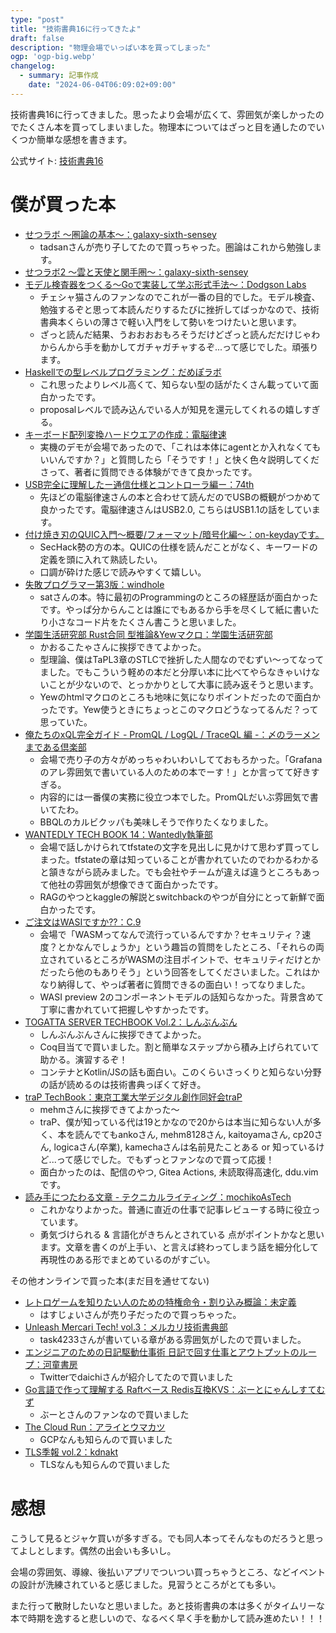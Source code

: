 ```yaml
---
type: "post"
title: "技術書典16に行ってきたよ"
draft: false
description: "物理会場でいっぱい本を買ってしまった"
ogp: 'ogp-big.webp'
changelog:
  - summary: 記事作成
    date: "2024-06-04T06:09:02+09:00"
---
```


<!-- titleは自動で入る -->
技術書典16に行ってきました。思ったより会場が広くて、雰囲気が楽しかったのでたくさん本を買ってしまいました。物理本についてはざっと目を通したのでいくつか簡単な感想を書きます。

公式サイト: [技術書典16](https://techbookfest.org/event/tbf16)

# 僕が買った本

- [せつラボ 〜圏論の基本〜：galaxy-sixth-sensey](https://techbookfest.org/product/5205222188122112?productVariantID=6323119977398272)
  - tadsanさんが売り子してたので買っちゃった。圏論はこれから勉強します。
- [せつラボ2 ～雲と天使と関手圏～：galaxy-sixth-sensey](https://techbookfest.org/product/eFXRhWM9nGK9C7aEfU98vP?productVariantID=nLyxBathb8gUszLppUFLu)
- [モデル検査器をつくる〜Goで実装して学ぶ形式手法〜：Dodgson Labs](https://techbookfest.org/product/vLtu848y3heQbXMEzmkFfy?productVariantID=gC6ewRYvH43NCdbFdEqW6D)
  - チェシャ猫さんのファンなのでこれが一番の目的でした。モデル検査、勉強するぞと思って本読んだりするたびに挫折してばっかなので、技術書典本くらいの薄さで軽い入門をして勢いをつけたいと思います。
  - ざっと読んだ結果、うおおおおもろそうだけどざっと読んだだけじゃわからんから手を動かしてガチャガチャするぞ...って感じでした。頑張ります。
- [Haskellでの型レベルプログラミング：だめぽラボ](https://techbookfest.org/product/pSkKL5JZYBeUXZDQ3Y0f4M?productVariantID=hTDDFsnU92DjiQ71tp5q03)
  - これ思ったよりレベル高くて、知らない型の話がたくさん載っていて面白かったです。
  - proposalレベルで読み込んでいる人が知見を還元してくれるの嬉しすぎる。
- [キーボード配列変換ハードウエアの作成：電脳律速](https://techbookfest.org/product/gU35fVzeBgVe7x7rqXSVYe?productVariantID=9NhA4HmbdtbyEwfgH9MTij)
  - 実機のデモが会場であったので、「これは本体にagentとか入れなくてもいいんですか？」と質問したら「そうです！」と快く色々説明してくださって、著者に質問できる体験ができて良かったです。
- [USB完全に理解したー通信仕様とコントローラ編ー：74th](https://techbookfest.org/product/a7t1dvVzVrP0SDp5fF4ycN?productVariantID=9YQ6tisfsXDdE2A19j4e9m)
  - 先ほどの電脳律速さんの本と合わせて読んだのでUSBの概観がつかめて良かったです。電脳律速さんはUSB2.0, こちらはUSB1.1の話をしています。
- [付け焼き刃のQUIC入門～概要/フォーマット/暗号化編～：on-keydayです。](https://techbookfest.org/product/bqckHyBYmqFSbZPizutDpL?productVariantID=ixhwsc4vMnGame9b695dke)
  - SecHack勢の方の本。QUICの仕様を読んだことがなく、キーワードの定義を頭に入れて熟読したい。
  - 口調が砕けた感じで読みやすくて嬉しい。
- [失敗プログラマー第3版：windhole](https://techbookfest.org/product/bLdCsiD7tnh5MdWHVqTGcN?productVariantID=4ZKHWfCVGNsRVW2XazTkW4)
  - satさんの本。特に最初のProgrammingのところの経歴話が面白かったです。やっぱ分からんことは誰にでもあるから手を尽くして紙に書いたり小さなコード片をたくさん書こうと思いました。
- [学園生活研究部 Rust合同 型推論&Yewマクロ：学園生活研究部](https://techbookfest.org/product/2nw6DbCfrSpgXfVmxy7zgU?productVariantID=hh963F4acKfAMPstPgXhXF)
  - かおるこたゃさんに挨拶できてよかった。
  - 型理論、僕はTaPL3章のSTLCで挫折した人間なのでむずい〜ってなってました。でもこういう軽めの本だと分厚い本に比べてやらなきゃいけないことが少ないので、とっかかりとして大事に読み返そうと思います。
  - Yewのhtmlマクロのところも地味に気になりポイントだったので面白かったです。Yew使うときにちょっとこのマクロどうなってるんだ？って思っていた。
- [俺たちのxQL完全ガイド - PromQL / LogQL / TraceQL 編 -：〆のラーメンまである倶楽部](https://techbookfest.org/product/vwEgK9fAmzRphNukv4E83P?productVariantID=b6iAh0AVyEs4hCUczPiy89)
  - 会場で売り子の方々がめっちゃわいわいしてておもろかった。「Grafanaのアレ雰囲気で書いている人のための本でーす！」とか言ってて好きすぎる。
  - 内容的には一番僕の実務に役立つ本でした。PromQLだいぶ雰囲気で書いてたわ。
  - BBQLのカルビクッパも美味しそうで作りたくなりました。
- [WANTEDLY TECH BOOK 14：Wantedly執筆部](https://techbookfest.org/product/xzCdC4Hi5YhUMppNtCQzJ9?productVariantID=wNuKYU6EWEiYuiqQEa03KL)
  - 会場で話しかけられてtfstateの文字を見出しに見かけて思わず買ってしまった。tfstateの章は知っていることが書かれていたのでわかるわかると頷きながら読みました。でも会社やチームが違えば違うところもあって他社の雰囲気が想像できて面白かったです。
  - RAGのやつとkaggleの解説とswitchbackのやつが自分にとって新鮮で面白かったです。
- [ご注文はWASIですか??：C.9](https://techbookfest.org/product/8Fshgy7YrSyQGGYkyb4u0a?productVariantID=12UcNBvzqqzjFXqqvVb3qM)
  - 会場で「WASMってなんで流行っているんですか？セキュリティ？速度？とかなんでしょうか」という趣旨の質問をしたところ、「それらの両立されているところがWASMの注目ポイントで、セキュリティだけとかだったら他のもありそう」という回答をしてくださいました。これはかなり納得して、やっぱ著者に質問できるの面白い！ってなりました。
  - WASI preview 2のコンポーネントモデルの話知らなかった。背景含めて丁寧に書かれていて把握しやすかったです。
- [TOGATTA SERVER TECHBOOK Vol.2：しんぶんぶん](https://techbookfest.org/product/n4cZNpNZ0z047Mi4aFcphx?productVariantID=cpWhVMMq7BGDWUyDc7RnM6)
  - しんぶんぶんさんに挨拶できてよかった。
  - Coq目当てで買いました。割と簡単なステップから積み上げられていて助かる。演習するぞ！
  - コンテナとKotlin/JSの話も面白い。このくらいさっくりと知らない分野の話が読めるのは技術書典っぽくて好き。
- [traP TechBook：東京工業大学デジタル創作同好会traP](https://techbookfest.org/product/4unjuiMHLhEygzELbYpmd3?productVariantID=xvHHTxzB9nFr2erDz7vCiH)
  - mehmさんに挨拶できてよかった〜
  - traP、僕が知っている代は19とかなので20からは本当に知らない人が多く、本を読んでてもankoさん, mehm8128さん, kaitoyamaさん, cp20さん, logicaさん(卒業), kamechaさんは名前見たことある or 知っているけど...って感じでした。でもずっとファンなので買って応援！
  - 面白かったのは、配信のやつ, Gitea Actions, 未読取得高速化, ddu.vimです。
- [読み手につたわる文章 - テクニカルライティング：mochikoAsTech](https://techbookfest.org/product/3t8AGqtB65jsPtPhx6m5fr?productVariantID=7t4mAfhZzS41FktjgmBGjT)
  - これかなりよかった。普通に直近の仕事で記事レビューする時に役立っています。
  - 勇気づけられる & 言語化がきちんとされている 点がポイントかなと思います。文章を書くのが上手い、と言えば終わってしまう話を細分化して再現性のある形でまとめているのがすごい。

その他オンラインで買った本(まだ目を通せてない)

- [レトロゲームを知りたい人のための特権命令・割り込み概論：未定義](https://techbookfest.org/product/ksMxnkTfwFNe5uiwkYGdu1?productVariantID=aNxbpGsRutSrK2YwcdWThV)
  - はすじょいさんが売り子だったので買っちゃった。
- [Unleash Mercari Tech! vol.3：メルカリ技術書典部](https://techbookfest.org/product/4JE8riJdXX5y1vBEYq7v8L?productVariantID=qPzCtc23nYCdfYJqQPksbG)
  - task4233さんが書いている章がある雰囲気がしたので買いました。
- [エンジニアのための日記駆動仕事術 日記で回す仕事とアウトプットのループ：河童書房](https://techbookfest.org/product/aDJWeA9RMq1kbCsHMHAvtd?productVariantID=6UJ9AcU8WASc32C5pNifSD)
  - Twitterでdaichiさんが紹介してたので買いました
- [Go言語で作って理解する Raftベース Redis互換KVS：ぶーとにゃんしすてむず](https://techbookfest.org/product/nvCYxrw1szsgJThN9HQTyd?productVariantID=wC0ZbcNHCPwUpPyk3TmTUX)
  - ぶーとさんのファンなので買いました
- [The Cloud Run：アライとウマカツ](https://techbookfest.org/product/jQP5REJPx6pwMFEyx8QHPN?productVariantID=qGHnmQt1X84CDs89pCeuJ)
  - GCPなんも知らんので買いました
- [TLS季報 vol.2：kdnakt](https://techbookfest.org/product/bWSiYrWpUQRBiLJWSJu2m?productVariantID=w7Q1HXhwBYdSWyTZ1R6gjK)
  - TLSなんも知らんので買いました

# 感想

こうして見るとジャケ買いが多すぎる。でも同人本ってそんなものだろうと思ってよしとします。偶然の出会いも多いし。

会場の雰囲気、導線、後払いアプリでついつい買っちゃうところ、などイベントの設計が洗練されていると感じました。見習うところがとても多い。

また行って散財したいなと思いました。あと技術書典の本は多くがタイムリーな本で時期を逸すると悲しいので、なるべく早く手を動かして読み進めたい！！！
